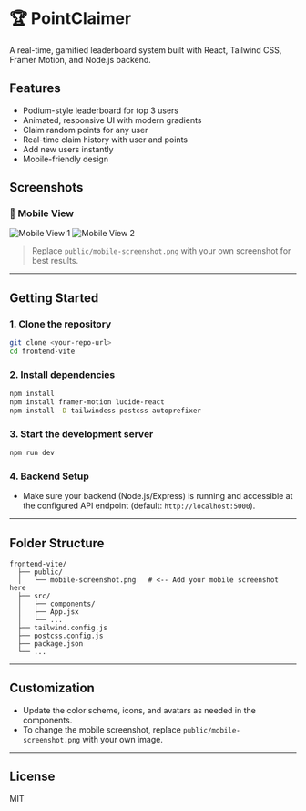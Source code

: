 # 🏆 PointClaimer

A real-time, gamified leaderboard system built with React, Tailwind CSS, Framer Motion, and Node.js backend.

## Features

- Podium-style leaderboard for top 3 users
- Animated, responsive UI with modern gradients
- Claim random points for any user
- Real-time claim history with user and points
- Add new users instantly
- Mobile-friendly design

## Screenshots

### 📱 Mobile View

![Mobile View 1](./public/i1)
![Mobile View 2](./public/i2)

> Replace `public/mobile-screenshot.png` with your own screenshot for best results.

---

## Getting Started

### 1. Clone the repository

```sh
git clone <your-repo-url>
cd frontend-vite
```

### 2. Install dependencies

```sh
npm install
npm install framer-motion lucide-react
npm install -D tailwindcss postcss autoprefixer
```

### 3. Start the development server

```sh
npm run dev
```

### 4. Backend Setup

- Make sure your backend (Node.js/Express) is running and accessible at the configured API endpoint (default: `http://localhost:5000`).

---

## Folder Structure

```
frontend-vite/
  ├── public/
  │   └── mobile-screenshot.png   # <-- Add your mobile screenshot here
  ├── src/
  │   ├── components/
  │   ├── App.jsx
  │   └── ...
  ├── tailwind.config.js
  ├── postcss.config.js
  ├── package.json
  └── ...
```

---

## Customization

- Update the color scheme, icons, and avatars as needed in the components.
- To change the mobile screenshot, replace `public/mobile-screenshot.png` with your own image.

---

## License

MIT
